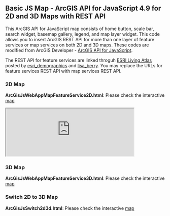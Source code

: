 ## Basic JS Map - ArcGIS API for JavaScript 4.9 for 2D and 3D Maps with REST API

This ArcGIS API for JavaScript map consists of home button, scale bar, search widget, basemap gallery, legend, and map layer widget. This code allows you to insert ArcGIS REST API for more than one layer of feature services or map services on both 2D and 3D maps.  These codes are modified from ArcGIS Developer - [ArcGIS API for JavaScript](https://developers.arcgis.com/javascript/latest/sample-code/index.html).
  
The REST API for feature services are linked throguh [ESRI Living Atlas]("https://livingatlas.arcgis.com/en/") posted by [esri_demographics](https://www.arcgis.com/home/search.html?q=owner%3Aesri_demographics&start=1&sortOrder=true&sortField=relevance#content") and [lisa_berry]("https://www.arcgis.com/home/search.html?q=owner%3Alisa_berry&restrict=false&start=1&sortOrder=true&sortField=relevance"). You may replace the URLs for feature services REST API with map services REST API.


### 2D Map

**ArcGisJsWebAppMapFeatureService2D.html**: Please check the interactive [map](https://datalatitude.neocities.org/ArcGisJsWebAppMapFeatureService2D.html)

<iframe src="https://datalatitude.neocities.org/ArcGisJsWebAppMapFeatureService2D.html" width="80%"></iframe>


### 3D Map

**ArcGisJsWebAppMapFeatureService3D.html**: Please check the interactive [map](https://datalatitude.neocities.org/ArcGisJsWebAppMapFeatureService3D.html)   


### Switch 2D to 3D Map

**ArcGisJsSwitch2d3d.html**: Please check the interactive [map](https://datalatitude.neocities.org/ArcGisJsSwitch2d3d.html)   
